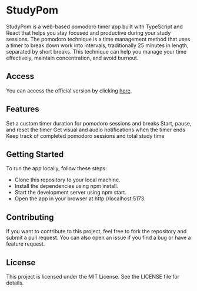 # StudyPom

StudyPom is a web-based pomodoro timer app built with TypeScript and React that helps you stay focused and productive during your study sessions. The pomodoro technique is a time management method that uses a timer to break down work into intervals, traditionally 25 minutes in length, separated by short breaks. This technique can help you manage your time effectively, maintain concentration, and avoid burnout.

## Access

You can access the official version by clicking [here](https://samuel-alves21.github.io/StudyPom/). 

## Features

Set a custom timer duration for pomodoro sessions and breaks
Start, pause, and reset the timer
Get visual and audio notifications when the timer ends
Keep track of completed pomodoro sessions and total study time

## Getting Started

To run the app locally, follow these steps:

  - Clone this repository to your local machine.
  - Install the dependencies using npm install.
  - Start the development server using npm start.
  - Open the app in your browser at http://localhost:5173.

## Contributing

If you want to contribute to this project, feel free to fork the repository and submit a pull request. You can also open an issue if you find a bug or have a feature request.
## License

This project is licensed under the MIT License. See the LICENSE file for details.
